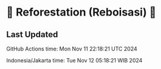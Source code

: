 
# 🌳 Reforestation (Reboisasi) 🌲

## Last Updated

GitHub Actions time: Mon Nov 11 22:18:21 UTC 2024

Indonesia/Jakarta time: Tue Nov 12 05:18:21 WIB 2024
